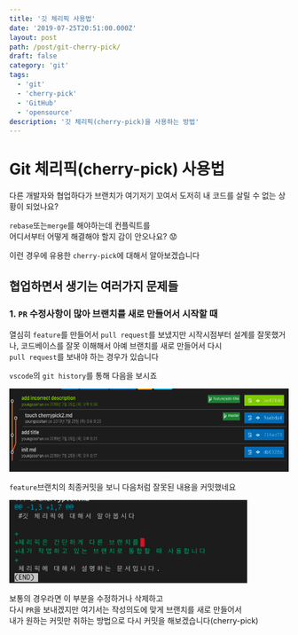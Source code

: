 ```yaml
---
title: '깃 체리픽 사용법'
date: '2019-07-25T20:51:00.000Z'
layout: post
path: /post/git-cherry-pick/
draft: false
category: 'git'
tags:
  - 'git'
  - 'cherry-pick'
  - 'GitHub'
  - 'opensource'
description: '깃 체리픽(cherry-pick)을 사용하는 방법'
---
```


# Git 체리픽(cherry-pick) 사용법

다른 개발자와 협업하다가 브랜치가 여기저기 꼬여서 도저히 내 코드를
살릴 수 없는 상황이 되었나요?

`rebase`또는`merge`를 해야하는데 컨플릭트를  
어디서부터 어떻게 해결해야 할지 감이 안오나요? 😟

이런 경우에 유용한 `cherry-pick`에 대해서 알아보겠습니다

## 협업하면서 생기는 여러가지 문제들

### 1. `PR` 수정사항이 많아 브랜치를 새로 만들어서 시작할 때

열심히 `feature`를 만들어서 `pull request`를 보냈지만 시작시점부터 설계를 잘못했거나, 코드베이스를 잘못 이해해서 아예 브랜치를 새로 만들어서 다시  
`pull request`를 보내야 하는 경우가 있습니다

`vscode`의 `git history`를 통해 다음을 보시죠

<img src="images/git-history1.png" height="150" alt="깃 히스토리" />

`feature`브랜치의 최종커밋을 보니 다음처럼 잘못된 내용을 커밋했네요

<img src="images/diff1.png" height="150" alt="git diff HEAD~1" />

보통의 경우라면 이 부분을 수정하거나 삭제하고  
다시 `PR`을 보내겠지만 여기서는 작성의도에 맞게 브랜치를 새로 만들어서  
내가 원하는 커밋만 취하는 방법으로 다시 커밋을 해보겠습니다(cherry-pick)
